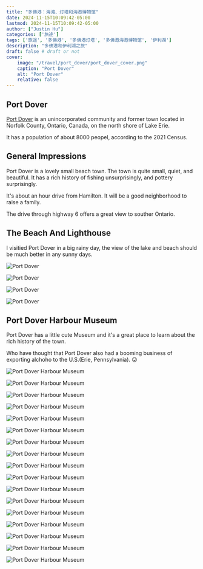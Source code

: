 ```yaml
---
title: "多佛港：海滩、灯塔和海港博物馆"
date: 2024-11-15T10:09:42-05:00
lastmod: 2024-11-15T10:09:42-05:00
author: ["Justin Hu"]
categories: ['旅途']
tags: ['旅途', '多佛港', '多佛港灯塔', '多佛港海港博物馆', '伊利湖']
description: "多佛港和伊利湖之旅"
draft: false # draft or not
cover:
    image: "/travel/port_dover/port_dover_cover.png"
    caption: "Port Dover"
    alt: "Port Dover"
    relative: false
---
```


## Port Dover

[Port Dover](https://en.wikipedia.org/wiki/Port_Dover) is an unincorporated community and former town located in Norfolk County, Ontario, Canada, on the north shore of Lake Erie.

It has a population of about 8000 peopel, according to the 2021 Census.

## General Impressions

Port Dover is a lovely small beach town.   The town is quite small,  quiet, and beautiful. It has a rich history of fishing unsurprisingly,  and pottery surprisingly.

It's about an hour drive from Hamilton. It will be a good neighborhood to raise a family.

The drive through highway 6 offers a great view to souther Ontario.

## The Beach And Lighthouse

I visitied Port Dover in a big rainy day,  the view of the lake and beach should be much better in any sunny days.

![Port Dover](/travel/port_dover/port_dover_1.jpeg)

![Port Dover](/travel/port_dover/port_dover_2.jpeg)

![Port Dover](/travel/port_dover/port_dover_3.jpeg)

![Port Dover](/travel/port_dover/port_dover_4.jpeg)

## Port Dover Harbour Museum

Port Dover has a little cute Museum and it's a great place to learn about the rich history of the town.

Who have thought that Port Dover also had a booming business of exporting alchoho to the U.S.(Erie, Pennsylvania). &#128540;

![Port Dover Harbour Museum](/travel/port_dover/port_dover_museum_1.jpeg)

![Port Dover Harbour Museum](/travel/port_dover/port_dover_museum_2.jpeg)

![Port Dover Harbour Museum](/travel/port_dover/port_dover_museum_3.jpeg)

![Port Dover Harbour Museum](/travel/port_dover/port_dover_museum_4.jpeg)

![Port Dover Harbour Museum](/travel/port_dover/port_dover_museum_5.jpeg)

![Port Dover Harbour Museum](/travel/port_dover/port_dover_museum_6.jpeg)

![Port Dover Harbour Museum](/travel/port_dover/port_dover_museum_7.jpeg)

![Port Dover Harbour Museum](/travel/port_dover/port_dover_museum_8.jpeg)

![Port Dover Harbour Museum](/travel/port_dover/port_dover_museum_9.jpeg)

![Port Dover Harbour Museum](/travel/port_dover/port_dover_museum_10.jpeg)

![Port Dover Harbour Museum](/travel/port_dover/port_dover_museum_11.jpeg)

![Port Dover Harbour Museum](/travel/port_dover/port_dover_museum_12.jpeg)

![Port Dover Harbour Museum](/travel/port_dover/port_dover_museum_13.jpeg)

![Port Dover Harbour Museum](/travel/port_dover/port_dover_museum_14.jpeg)

![Port Dover Harbour Museum](/travel/port_dover/port_dover_museum_15.jpeg)

![Port Dover Harbour Museum](/travel/port_dover/port_dover_museum_16.jpeg)

![Port Dover Harbour Museum](/travel/port_dover/port_dover_museum_17.jpeg)

